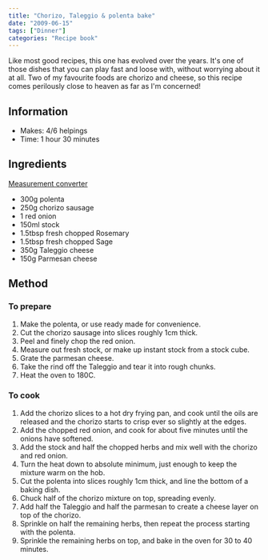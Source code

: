 ```yaml
---
title: "Chorizo, Taleggio & polenta bake"
date: "2009-06-15"
tags: ["Dinner"]
categories: "Recipe book"
---
```


Like most good recipes, this one has evolved over the years. It's one of those dishes that you can play fast and loose with, without worrying about it at all. Two of my favourite foods are chorizo and cheese, so this recipe comes perilously close to heaven as far as I'm concerned!

## Information

* Makes: 4/6 helpings
* Time: 1 hour 30 minutes

## Ingredients

[Measurement converter](https://www.unitconverters.net/)

* 300g polenta
* 250g chorizo sausage
* 1 red onion
* 150ml stock
* 1.5tbsp fresh chopped Rosemary
* 1.5tbsp fresh chopped Sage
* 350g Taleggio cheese
* 150g Parmesan cheese

## Method

### To prepare

1. Make the polenta, or use ready made for convenience.
2. Cut the chorizo sausage into slices roughly 1cm thick.
3. Peel and finely chop the red onion.
4. Measure out fresh stock, or make up instant stock from a stock cube.
5. Grate the parmesan cheese.
6. Take the rind off the Taleggio and tear it into rough chunks.
7. Heat the oven to 180C.

### To cook

1. Add the chorizo slices to a hot dry frying pan, and cook until the oils are released and the chorizo starts to crisp ever so slightly at the edges.
2. Add the chopped red onion, and cook for about five minutes until the onions have softened.
3. Add the stock and half the chopped herbs and mix well with the chorizo and red onion.
4. Turn the heat down to absolute minimum, just enough to keep the mixture warm on the hob.
5. Cut the polenta into slices roughly 1cm thick, and line the bottom of a baking dish.
6. Chuck half of the chorizo mixture on top, spreading evenly.
7. Add half the Taleggio and half the parmesan to create a cheese layer on top of the chorizo.
8. Sprinkle on half the remaining herbs, then repeat the process starting with the polenta.
9. Sprinkle the remaining herbs on top, and bake in the oven for 30 to 40 minutes.
